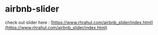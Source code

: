 # airbnb-slider

check out slider here :
[https://www.rhrahul.com/airbnb_slider/index.html](https://www.rhrahul.com/airbnb_slider/index.html)
